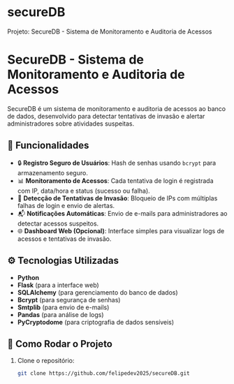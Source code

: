 # secureDB
Projeto: SecureDB - Sistema de Monitoramento e Auditoria de Acessos
# SecureDB - Sistema de Monitoramento e Auditoria de Acessos

SecureDB é um sistema de monitoramento e auditoria de acessos ao banco de dados, desenvolvido para detectar tentativas de invasão e alertar administradores sobre atividades suspeitas.

## 📌 Funcionalidades
- 🔒 **Registro Seguro de Usuários**: Hash de senhas usando `bcrypt` para armazenamento seguro.
- 📊 **Monitoramento de Acessos**: Cada tentativa de login é registrada com IP, data/hora e status (sucesso ou falha).
- 🚨 **Detecção de Tentativas de Invasão**: Bloqueio de IPs com múltiplas falhas de login e envio de alertas.
- 📬 **Notificações Automáticas**: Envio de e-mails para administradores ao detectar acessos suspeitos.
- 🌐 **Dashboard Web (Opcional)**: Interface simples para visualizar logs de acessos e tentativas de invasão.

## ⚙️ Tecnologias Utilizadas
- **Python**
- **Flask** (para a interface web)
- **SQLAlchemy** (para gerenciamento do banco de dados)
- **Bcrypt** (para segurança de senhas)
- **Smtplib** (para envio de e-mails)
- **Pandas** (para análise de logs)
- **PyCryptodome** (para criptografia de dados sensíveis)

## 🚀 Como Rodar o Projeto
1. Clone o repositório:
   ```bash
   git clone https://github.com/felipedev2025/secureDB.git
